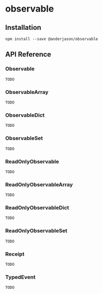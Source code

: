 # observable

## Installation

`npm install --save @anderjason/observable`

## API Reference

### Observable

`TODO`

### ObservableArray

`TODO`

### ObservableDict

`TODO`

### ObservableSet

`TODO`

### ReadOnlyObservable

`TODO`

### ReadOnlyObservableArray

`TODO`

### ReadOnlyObservableDict

`TODO`

### ReadOnlyObservableSet

`TODO`

### Receipt

`TODO`

### TypedEvent

`TODO`
